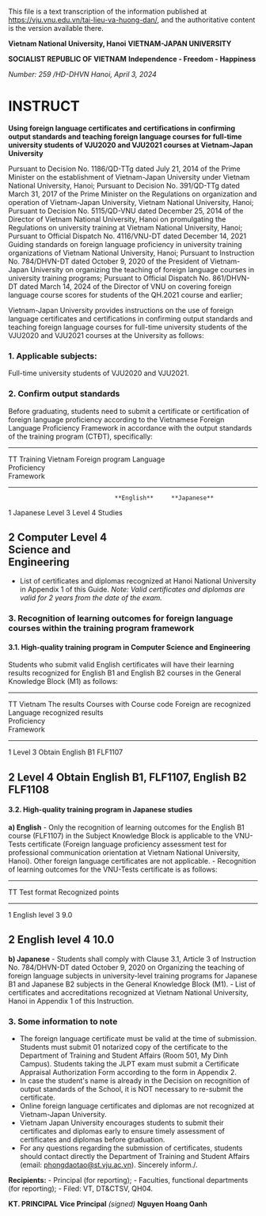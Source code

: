 This file is a text transcription of the information published at https://vju.vnu.edu.vn/tai-lieu-va-huong-dan/, and the authoritative content is the version available there.

**Vietnam National University, Hanoi** **VIETNAM-JAPAN UNIVERSITY**

**SOCIALIST REPUBLIC OF VIETNAM** **Independence - Freedom - Happiness**

*Number: 259 /HD-DHVN* *Hanoi, April 3, 2024*

# INSTRUCT

**Using foreign language certificates and certifications in confirming
output standards and teaching foreign language courses for full-time
university students of VJU2020 and VJU2021 courses at Vietnam-Japan
University**

Pursuant to Decision No. 1186/QD-TTg dated July 21, 2014 of the Prime
Minister on the establishment of Vietnam-Japan University under Vietnam
National University, Hanoi; Pursuant to Decision No. 391/QD-TTg dated
March 31, 2017 of the Prime Minister on the Regulations on organization
and operation of Vietnam-Japan University, Vietnam National University,
Hanoi; Pursuant to Decision No. 5115/QD-VNU dated December 25, 2014 of
the Director of Vietnam National University, Hanoi on promulgating the
Regulations on university training at Vietnam National University,
Hanoi; Pursuant to Official Dispatch No. 4116/VNU-DT dated December 14,
2021 Guiding standards on foreign language proficiency in university
training organizations of Vietnam National University, Hanoi; Pursuant
to Instruction No. 784/DHVN-DT dated October 9, 2020 of the President of
Vietnam-Japan University on organizing the teaching of foreign language
courses in university training programs; Pursuant to Official Dispatch
No. 861/DHVN-DT dated March 14, 2024 of the Director of VNU on covering
foreign language course scores for students of the QH.2021 course and
earlier;

Vietnam-Japan University provides instructions on the use of foreign
language certificates and certifications in confirming output standards
and teaching foreign language courses for full-time university students
of the VJU2020 and VJU2021 courses at the University as follows:

### 1. Applicable subjects:

Full-time university students of VJU2020 and VJU2021.

### 2. Confirm output standards

Before graduating, students need to submit a certificate or
certification of foreign language proficiency according to the
Vietnamese Foreign Language Proficiency Framework in accordance with the
output standards of the training program (CTĐT), specifically:

  ---------------------------------------------------------------
  TT              Training        Vietnam Foreign 
                  program         Language        
                                  Proficiency     
                                  Framework       
  --------------- --------------- --------------- ---------------
                                  **English**     **Japanese**

  1               Japanese        Level 3         Level 4
                  Studies                         

  2               Computer        Level 4         
                  Science and                     
                  Engineering                     
  ---------------------------------------------------------------

- List of certificates and diplomas recognized at Hanoi National
  University in Appendix 1 of this Guide. *Note: Valid certificates and
  diplomas are valid for 2 years from the date of the exam.*

### 3. Recognition of learning outcomes for foreign language courses within the training program framework

#### 3.1. High-quality training program in Computer Science and Engineering

Students who submit valid English certificates will have their learning
results recognized for English B1 and English B2 courses in the General
Knowledge Block (M1) as follows:

  --------------------------------------------------------------
  TT        Vietnam       The results  Courses with Course code
            Foreign       are          recognized   
            Language      recognized   results      
            Proficiency                             
            Framework                               
  --------- ------------- ------------ ------------ ------------
  1         Level 3       Obtain       English B1   FLF1107

  2         Level 4       Obtain       English B1,  FLF1107,
                                       English B2   FLF1108
  --------------------------------------------------------------

#### 3.2. High-quality training program in Japanese studies

**a) English** - Only the recognition of learning outcomes for the
English B1 course (FLF1107) in the Subject Knowledge Block is applicable
to the VNU-Tests certificate (Foreign language proficiency assessment
test for professional communication orientation at Vietnam National
University, Hanoi). Other foreign language certificates are not
applicable. - Recognition of learning outcomes for the VNU-Tests
certificate is as follows:

  --------------------------------------------------------------
  TT                   Test format          Recognized points
  -------------------- -------------------- --------------------
  1                    English level 3      9.0

  2                    English level 4      10.0
  --------------------------------------------------------------

**b) Japanese** - Students shall comply with Clause 3.1, Article 3 of
Instruction No. 784/DHVN-DT dated October 9, 2020 on Organizing the
teaching of foreign language subjects in university-level training
programs for Japanese B1 and Japanese B2 subjects in the General
Knowledge Block (M1). - List of certificates and accreditations
recognized at Vietnam National University, Hanoi in Appendix 1 of this
Instruction.

### 3. Some information to note

- The foreign language certificate must be valid at the time of
  submission. Students must submit 01 notarized copy of the certificate
  to the Department of Training and Student Affairs (Room 501, My Dinh
  Campus). Students taking the JLPT exam must submit a Certificate
  Appraisal Authorization Form according to the form in Appendix 2.
- In case the student\'s name is already in the Decision on recognition
  of output standards of the School, it is NOT necessary to re-submit
  the certificate.
- Online foreign language certificates and diplomas are not recognized
  at Vietnam-Japan University.
- Vietnam Japan University encourages students to submit their
  certificates and diplomas early to ensure timely assessment of
  certificates and diplomas before graduation.
- For any questions regarding the submission of certificates, students
  should contact directly the Department of Training and Student Affairs
  (email: phongdaotao@st.vju.ac.vn). Sincerely inform./.

**Recipients:** - Principal (for reporting); - Faculties, functional
departments (for reporting); - Filed: VT, DT&CTSV, QH04.

**KT. PRINCIPAL** **Vice Principal** *(signed)* **Nguyen Hoang Oanh**
